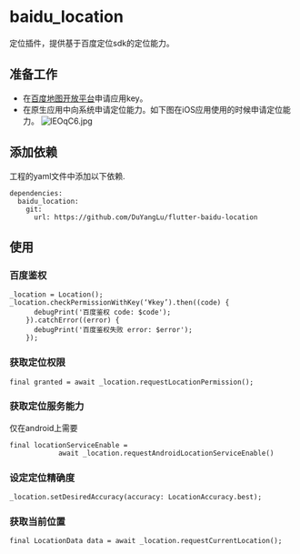 # baidu_location
定位插件，提供基于百度定位sdk的定位能力。

## 准备工作
* 在[百度地图开放平台](http://lbsyun.baidu.com)申请应用key。
* 在原生应用中向系统申请定位能力。如下图在iOS应用使用的时候申请定位能力。
![lEOqC6.jpg](https://s2.ax1x.com/2019/12/27/lEOqC6.jpg)

## 添加依赖
工程的yaml文件中添加以下依赖.

```
dependencies:
  baidu_location:
    git:
      url: https://github.com/DuYangLu/flutter-baidu-location
```

## 使用

### 百度鉴权
```
_location = Location();
_location.checkPermissionWithKey(‘¥key’).then((code) {
      debugPrint('百度鉴权 code: $code');
    }).catchError((error) {
      debugPrint('百度鉴权失败 error: $error');
    });
```

### 获取定位权限
```
final granted = await _location.requestLocationPermission();
```

### 获取定位服务能力
仅在android上需要

```
final locationServiceEnable =
            await _location.requestAndroidLocationServiceEnable()
```

### 设定定位精确度

```
_location.setDesiredAccuracy(accuracy: LocationAccuracy.best);
```

### 获取当前位置

```
final LocationData data = await _location.requestCurrentLocation();
```